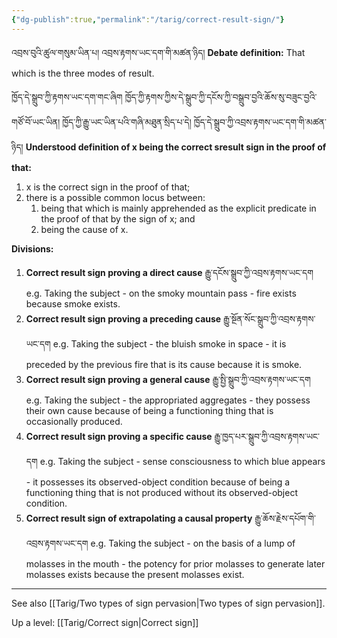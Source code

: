 ```yaml
---
{"dg-publish":true,"permalink":"/tarig/correct-result-sign/"}
---
```


འབྲས་བུའི་ཚུལ་གསུམ་ཡིན་པ། འབྲས་རྟགས་ཡང་དག་གི་མཚན་ཉིད།
**Debate definition:** That which is the three modes of result.

ཁྱོད་དེ་སྒྲུབ་ཀྱི་རྟགས་ཡང་དག་གང་ཞིག  ཁྱོད་ཀྱི་རྟགས་ཀྱིས་དེ་སྒྲུབ་ཀྱི་དངོས་ཀྱི་བསྒྲུབ་བྱའི་ཆོས་སུ་བཟུང་བྱའི་གཙོ་བོ་ཡང་ཡིན། 
ཁྱོད་ཀྱི་རྒྱུ་ཡང་ཡིན་པའི་གཞི་མཐུན་སྲིད་པ་དེ། ཁྱོད་དེ་སྒྲུབ་ཀྱི་འབྲས་རྟགས་ཡང་དག་གི་མཚན་ཉིད།
**Understood definition of x being the correct sresult sign in the proof of that:**
1. x is the correct sign in the proof of that;
2. there is a possible common locus between:
	1. being that which is mainly apprehended as the explicit predicate in the proof of that by the sign of x; and
	2. being the cause of x.

**Divisions:**
1. **Correct result sign proving a direct cause** རྒྱུ་དངོས་སྒྲུབ་ཀྱི་འབྲས་རྟགས་ཡང་དག
   e.g. Taking the subject - on the smoky mountain pass - fire exists because smoke exists.
2. **Correct result sign proving a preceding cause** རྒྱུ་སྔོན་སོང་སྒྲུབ་ཀྱི་འབྲས་རྟགས་ཡང་དག
   e.g. Taking the subject - the bluish smoke in space - it is preceded by the previous fire that is its cause because it is smoke.
3. **Correct result sign proving a general cause** རྒྱུ་སྤྱི་སྒྲུབ་ཀྱི་འབྲས་རྟགས་ཡང་དག
   e.g. Taking the subject - the appropriated aggregates - they possess their own cause because of being a functioning thing that is occasionally produced.
4. **Correct result sign proving a specific cause** རྒྱུ་ཁྱད་པར་སྒྲུབ་ཀྱི་འབྲས་རྟགས་ཡང་དག
   e.g. Taking the subject - sense consciousness to which blue appears - it possesses its observed-object condition because of being a functioning thing that is not produced without its observed-object condition.
5. **Correct result sign of extrapolating a causal property** རྒྱུ་ཆོས་རྗེས་དཔོག་གི་འབྲས་རྟགས་ཡང་དག
   e.g. Taking the subject - on the basis of a lump of molasses in the mouth - the potency for prior molasses to generate later molasses exists because the present molasses exist.

---
See also [[Tarig/Two types of sign pervasion\|Two types of sign pervasion]].

Up a level: [[Tarig/Correct sign\|Correct sign]]